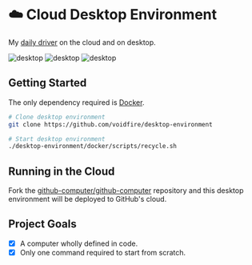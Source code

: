 # ☁️ Cloud Desktop Environment

My [daily driver](https://github.com/users/sabrehagen/packages/container/package/desktop-environment) on the cloud and on desktop.

![desktop](https://i.imgur.com/yv34lxO.png)
![desktop](https://i.imgur.com/jm4RrKw.jpg)
![desktop](https://i.imgur.com/cEBbzyu.png)

## Getting Started

The only dependency required is [Docker](https://docs.docker.com/install).

```sh
# Clone desktop environment
git clone https://github.com/voidfire/desktop-environment

# Start desktop environment
./desktop-environment/docker/scripts/recycle.sh
```

## Running in the Cloud

Fork the [github-computer/github-computer](https://github.com/github-computer/github-computer) repository and this desktop environment will be deployed to GitHub's cloud.

## Project Goals

- [x] A computer wholly defined in code.
- [x] Only one command required to start from scratch.

